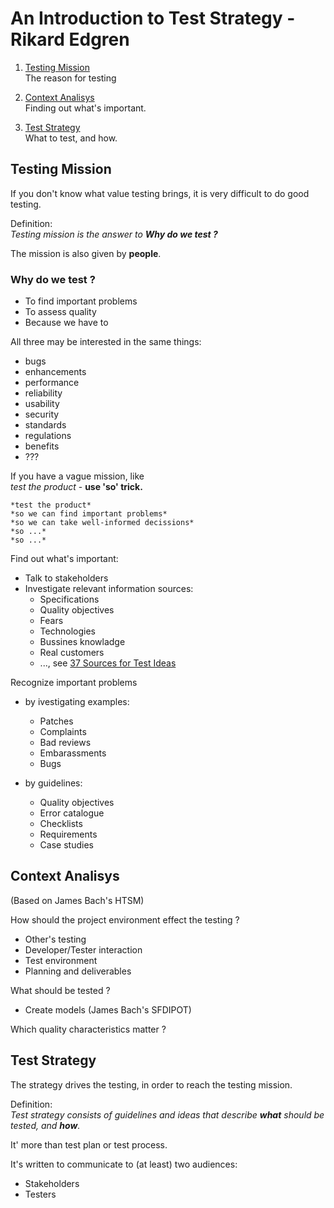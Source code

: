 # An Introduction to Test Strategy - Rikard Edgren

1. [Testing Mission](#testing-mission)  
  The reason for testing  

2. [Context Analisys](#context-analisys)  
  Finding out what's important.

3. [Test Strategy](#test-strategy)  
  What to test, and how.

## Testing Mission

If you don't know what value testing brings, it is very difficult to do good testing.

Definition:  
*Testing mission is the answer to **Why do we test ?***

The mission is also given by **people**.

### Why do we test ?

- To find important problems
- To assess quality
- Because we have to
  
All three may be interested in the same things:

- bugs
- enhancements
- performance
- reliability
- usability
- security
- standards
- regulations
- benefits
- ???

If you have a vague mission, like  
*test the product* - **use 'so' trick.**
  
    *test the product*  
    *so we can find important problems*  
    *so we can take well-informed decissions*  
    *so ...*
    *so ...*

Find out what's important:

- Talk to stakeholders
- Investigate relevant information sources:
  - Specifications
  - Quality objectives
  - Fears
  - Technologies
  - Bussines knowladge
  - Real customers
  - ..., see [37 Sources for Test Ideas](https://testingideas.wordpress.com/2015/09/08/37-source-for-test-ideas-from-the-test-eye/)

Recognize important problems

- by ivestigating examples:
  - Patches
  - Complaints
  - Bad reviews
  - Embarassments
  - Bugs

- by guidelines:
  - Quality objectives
  - Error catalogue
  - Checklists
  - Requirements
  - Case studies

## Context Analisys

(Based on James Bach's HTSM)

How should the project environment effect the testing ?

- Other's testing
- Developer/Tester interaction
- Test environment
- Planning and deliverables

What should be tested ?

- Create models (James Bach's SFDIPOT)

Which quality characteristics matter ?

## Test Strategy

The strategy drives the testing, in order to reach the testing mission.

Definition:  
*Test strategy consists of guidelines and ideas that describe **what** should be tested, and **how**.*

It' more than test plan or test process.

It's written to communicate to (at least) two audiences:

- Stakeholders
- Testers

